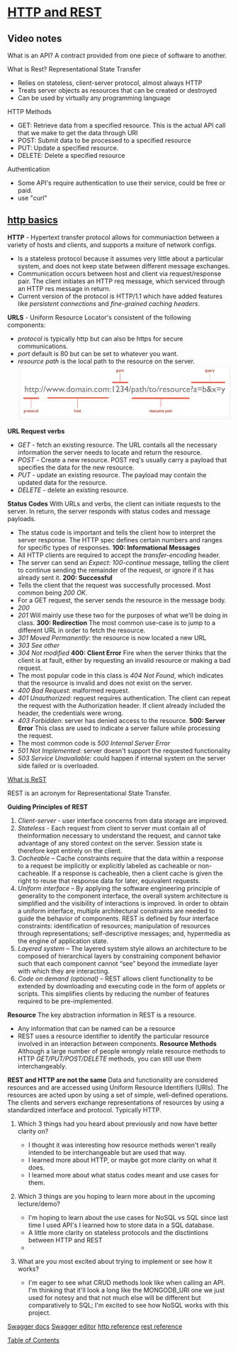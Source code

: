 # [HTTP and REST](https://www.youtube.com/watch?v=Q-BpqyOT3a8)

## Video notes

What is an API? A contract provided from one piece of software to another.

What is Rest? Representational State Transfer

- Relies on stateless, client-server protocol, almost always HTTP
- Treats server objects as resources that can be created or destroyed
- Can be used by virtually any programming language

HTTP Methods

- GET: Retrieve data from a specified resource. This is the actual API call that we make to get the data through URI
- POST: Submit data to be processed to a specified resource
- PUT: Update a specified resource.
- DELETE: Delete a specified resource

Authentication

- Some API's require authentication to use their service, could be free or paid.
- use "curl"

## [http basics](https://code.tutsplus.com/tutorials/http-the-protocol-every-web-developer-must-know-part-1--net-31177)

**HTTP** - Hypertext transfer protocol allows for communiaction between a variety of hosts and clients, and supports a mxiture of network configs.

- Is a stateless protocol because it assumes very little about a particular system, and does not keep state between different message exchanges.
- Communication occurs between host and client via request/response pair. The client initiates an HTTP req message, which serviced through an HTTP res message in return.
- Current version of the protocol is HTTP/1.1 which have added features like _persistent connections_ and _fine-grained caching headers_.

**URLS** - Uniform Resource Locator's consistent of the following components:

- _protocol_ is typically http but can also be https for secure communications.
- _port_ default is 80 but can be set to whatever you want.
- _resource path_ is the local path to the resource on the server.
  ![URL Breakdown](img/url-breakdown.png)

**URL Request verbs**

- _GET_ - fetch an existing resource. The URL contails all the necessary information the server needs to locate and return the resource.
- _POST_ - Create a new resource. POST req's usually carry a payload that specifies the data for the new resource.
- _PUT_ - update an existing resource. The payload may contain the updated data for the resource.
- _DELETE_ - delete an existing resource.

**Status Codes**
With URLs and verbs, the client can initiate requests to the server. In return, the server responds with status codes and message payloads.

- The status code is important and tells the client how to interpret the server response. The HTTP spec defines certain numbers and ranges for specific types of responses.
  **100: Informational Messages**
- All HTTP clients are required to accept the _transfer-encoding_ header.
- The server can send an _Expect: 100-continue_ message, telling the client to continue sending the remainder of the request, or ignore if it has already sent it.
  **200: Successful**
- Tells the client that the request was successfully processed. Most common being _200 OK_.
- For a GET request, the server sends the resource in the message body.
- _200_
- _201_ Will mainly use these two for the purposes of what we'll be doing in class.
  **300: Redirection**
  The most common use-case is to jump to a different URL in order to fetch the resource.
- _301 Moved Permanently_: the resource is now located a new URL
- _303 See other_
- _304 Not modified_
  **400: Client Error**
  Fire when the server thinks that the client is at fault, either by requesting an invalid resource or making a bad request.
- The most popular code in this class is _404 Not Found_, which indicates that the resource is invalid and does not exist on the server.
- _400 Bad Request_: malformed request.
- _401 Unauthorized_: request requires authentication. The client can repeat the request with the Authorization header. If client already included the header, the credentials were wrong.
- _403 Forbidden_: server has denied access to the resource.
  **500: Server Error**
  This class are used to indicate a server failure while processing the request.
- The most common code is _500 Internal Server Error_
- _501 Not Implemented_: server doesn't support the requested functionality
- _503 Service Unavailable_: could happen if internal system on the server side failed or is overloaded.

[What is ReST](https://restfulapi.net/)

REST is an acronym for Representational State Transfer.

**Guiding Principles of REST**

1. _Client-server_ - user interface concerns from data storage are improved.
2. _Stateless_ - Each request from client to server must contain all of theinformation necessary to understand the request, and cannot take advantage of any stored context on the server. Session state is therefore kept entirely on the client.
3. _Cacheable_ – Cache constraints require that the data within a response to a request be implicitly or explicitly labeled as cacheable or non-cacheable. If a response is cacheable, then a client cache is given the right to reuse that response data for later, equivalent requests.
4. _Uniform interface_ – By applying the software engineering principle of generality to the component interface, the overall system architecture is simplified and the visibility of interactions is improved. In order to obtain a uniform interface, multiple architectural constraints are needed to guide the behavior of components. REST is defined by four interface constraints: identification of resources; manipulation of resources through representations; self-descriptive messages; and, hypermedia as the engine of application state.
5. _Layered system_ – The layered system style allows an architecture to be composed of hierarchical layers by constraining component behavior such that each component cannot “see” beyond the immediate layer with which they are interacting.
6. _Code on demand (optional)_ – REST allows client functionality to be extended by downloading and executing code in the form of applets or scripts. This simplifies clients by reducing the number of features required to be pre-implemented.

**Resource**
The key abstraction information in REST is a resource.

- Any information that can be named can be a resource
- REST uses a resource identifier to identify the particular resource involved in an interaction between components.
  **Resource Methods**
  Although a large number of people wrongly relate resource methods to HTTP _GET/PUT/POST/DELETE_ methods, you can still use them interchangeably.

**REST and HTTP are not the same**
Data and functionality are considered resources and are accessed using Uniform Resource Identifiers (URIs). The resources are acted upon by using a set of simple, well-defined operations. The clients and servers exchange representations of resources by using a standardized interface and protocol. Typically HTTP.

1. Which 3 things had you heard about previously and now have better clarity on?

   - I thought it was interesting how resource methods weren't really intended to be interchangeable but are used that way.
   - I learned more about HTTP, or maybe got more clarity on what it does.
   - I learned more about what status codes meant and use cases for them.

2. Which 3 things are you hoping to learn more about in the upcoming lecture/demo?
   - I'm hoping to learn about the use cases for NoSQL vs SQL since last time I used API's I learned how to store data in a SQL database.
   - A little more clarity on stateless protocols and the disctintions between HTTP and REST
   -
3. What are you most excited about trying to implement or see how it works?
   - I'm eager to see what CRUD methods look like when calling an API. I'm thinking that it'll look a long like the MONGODB_URI one we just used for notesy and that not much else will be different but comparatively to SQL; I'm excited to see how NoSQL works with this project.

[Swagger docs](https://swagger.io/docs/)
[Swagger editor](https://editor.swagger.io/)
[http reference](https://code-maze.com/the-http-reference/)
[rest reference](https://www.restapitutorial.com/lessons/httpmethods.html)

[Table of Contents](../README.md)
